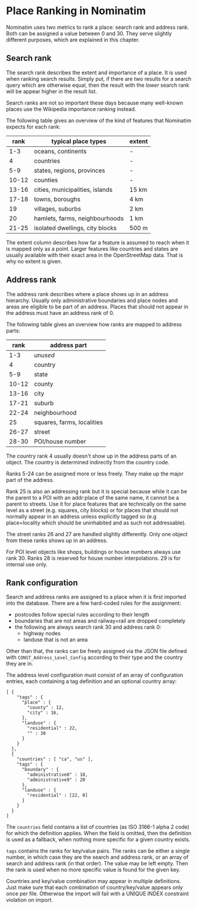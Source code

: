 # Place Ranking in Nominatim

Nominatim uses two metrics to rank a place: search rank and address rank.
Both can be assigned a value between 0 and 30. They serve slightly
different purposes, which are explained in this chapter.

## Search rank

The search rank describes the extent and importance of a place. It is used
when ranking search results. Simply put, if there are two results for a
search query which are otherwise equal, then the result with the _lower_
search rank will be appear higher in the result list.

Search ranks are not so important these days because many well-known
places use the Wikipedia importance ranking instead.

The following table gives an overview of the kind of features that Nominatim
expects for each rank:

rank   | typical place types             | extent
-------|---------------------------------|-------
1-3    | oceans, continents              | -
4      | countries                       | -
5-9    | states, regions, provinces      | -
10-12  | counties                        | -
13-16  | cities, municipalities, islands | 15 km
17-18  | towns, boroughs                 | 4 km
19     | villages, suburbs               | 2 km
20     | hamlets, farms, neighbourhoods  |  1 km
21-25  | isolated dwellings, city blocks | 500 m

The extent column describes how far a feature is assumed to reach when it
is mapped only as a point. Larger features like countries and states are usually
available with their exact area in the OpenStreetMap data. That is why no extent
is given.

## Address rank

The address rank describes where a place shows up in an address hierarchy.
Usually only administrative boundaries and place nodes and areas are
eligible to be part of an address. Places that should not appear in the
address must have an address rank of 0.

The following table gives an overview how ranks are mapped to address parts:

 rank        | address part
-------------|-------------
 1-3         | _unused_
 4           | country
 5-9         | state
 10-12       | county
 13-16       | city
 17-21       | suburb
 22-24       | neighbourhood
 25          | squares, farms, localities
 26-27       | street
 28-30       | POI/house number

The country rank 4 usually doesn't show up in the address parts of an object.
The country is determined indirectly from the country code.

Ranks 5-24 can be assigned more or less freely. They make up the major part
of the address.

Rank 25 is also an addressing rank but it is special because while it can be
the parent to a POI with an addr:place of the same name, it cannot be a parent
to streets. Use it for place features that are technically on the same level
as a street (e.g. squares, city blocks) or for places that should not normally
appear in an address unless explicitly tagged so (e.g place=locality which
should be uninhabited and as such not addressable).

The street ranks 26 and 27 are handled slightly differently. Only one object
from these ranks shows up in an address.

For POI level objects like shops, buildings or house numbers always use rank 30.
Ranks 28 is reserved for house number interpolations. 29 is for internal use
only.

## Rank configuration

Search and address ranks are assigned to a place when it is first imported
into the database. There are a few hard-coded rules for the assignment:

 * postcodes follow special rules according to their length
 * boundaries that are not areas and railway=rail are dropped completely
 * the following are always search rank 30 and address rank 0:
    * highway nodes
    * landuse that is not an area

Other than that, the ranks can be freely assigned via the JSON file
defined with `CONST_Address_Level_Config` according to their type and
the country they are in.

The address level configuration must consist of an array of configuration
entries, each containing a tag definition and an optional country array:

```
[ {
    "tags" : {
      "place" : {
        "county" : 12,
        "city" : 16,
      },
      "landuse" : {
        "residential" : 22,
        "" : 30
      }
    }
  },
  {
    "countries" : [ "ca", "us" ],
    "tags" : {
      "boundary" : {
        "administrative8" : 18,
        "administrative9" : 20
      },
      "landuse" : {
        "residential" : [22, 0]
      }
    }
  }
]
```

The `countries` field contains a list of countries (as ISO 3166-1 alpha 2 code)
for which the definition applies. When the field is omitted, then the
definition is used as a fallback, when nothing more specific for a given
country exists.

`tags` contains the ranks for key/value pairs. The ranks can be either a
single number, in which case they are the search and address rank, or an array
of search and address rank (in that order). The value may be left empty.
Then the rank is used when no more specific value is found for the given
key.

Countries and key/value combination may appear in multiple definitions. Just
make sure that each combination of country/key/value appears only once per
file. Otherwise the import will fail with a UNIQUE INDEX constraint violation
on import.

